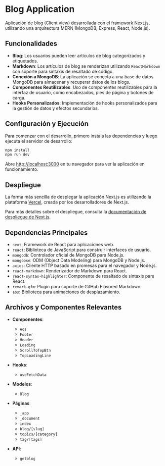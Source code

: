 
# Blog Application

Aplicación de blog (Client view) desarrollada con el framework [Next.js](https://nextjs.org/), utilizando una arquitectura MERN (MongoDB, Express, React, Node.js).

## Funcionalidades

- **Blog**: Los usuarios pueden leer artículos de blog categorizados y etiquetados.
- **Markdown**: Los artículos de blog se renderizan utilizando `ReactMarkdown` con soporte para sintaxis de resaltado de código.
- **Conexión a MongoDB**: La aplicación se conecta a una base de datos MongoDB para almacenar y recuperar datos de los blogs.
- **Componentes Reutilizables**: Uso de componentes reutilizables para la interfaz de usuario, como encabezados, pies de página y botones de carga.
- **Hooks Personalizados**: Implementación de hooks personalizados para la gestión de datos y efectos secundarios.

## Configuración y Ejecución

Para comenzar con el desarrollo, primero instala las dependencias y luego ejecuta el servidor de desarrollo:

```bash
npm install
npm run dev
```

Abre [http://localhost:3000](http://localhost:3000) en tu navegador para ver la aplicación en funcionamiento.

## Despliegue

La forma más sencilla de desplegar la aplicación Next.js es utilizando la plataforma [Vercel](https://vercel.com/), creada por los desarrolladores de Next.js.

Para más detalles sobre el despliegue, consulta la [documentación de despliegue de Next.js](https://nextjs.org/docs/deployment).

## Dependencias Principales

- `next`: Framework de React para aplicaciones web.
- `react`: Biblioteca de JavaScript para construir interfaces de usuario.
- `mongodb`: Controlador oficial de MongoDB para Node.js.
- `mongoose`: ODM (Object Data Modeling) para MongoDB y Node.js.
- `axios`: Cliente HTTP basado en promesas para el navegador y Node.js.
- `react-markdown`: Renderizador de Markdown para React.
- `react-syntax-highlighter`: Componente de resaltado de sintaxis para React.
- `remark-gfm`: Plugin para soporte de GitHub Flavored Markdown.
- `aos`: Biblioteca para animaciones de desplazamiento.

## Archivos y Componentes Relevantes

- **Componentes**: 
  - `Aos`
  - `Footer`
  - `Header`
  - `Loading`
  - `ScrollToTopBtn`
  - `TopLoadingLine`

- **Hooks**: 
  - `useFetchData`

- **Modelos**: 
  - `Blog`

- **Páginas**: 
  - `_app`
  - `_document`
  - `index`
  - `blog/[slug]`
  - `topics/[category]`
  - `tag/[tags]`

- **API**: 
  - `getblog`

